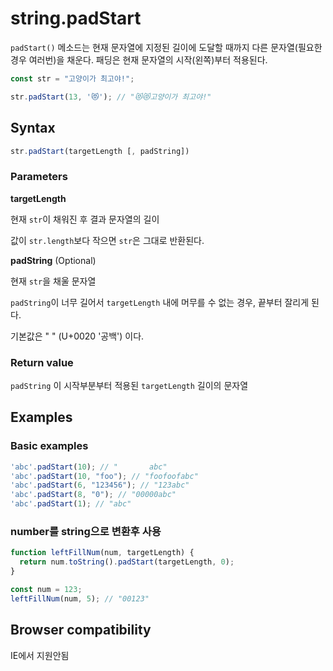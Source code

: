 # string.padStart

`padStart()` 메소드는 현재 문자열에 지정된 길이에 도달할 때까지 다른 문자열(필요한 경우 여러번)을 채운다. 패딩은 현재 문자열의 시작(왼쪽)부터 적용된다.

```js
const str = "고양이가 최고야!";

str.padStart(13, '😻'); // "😻😻고양이가 최고야!"
```

## Syntax

```js
str.padStart(targetLength [, padString])
```

### Parameters

**targetLength**

현재 `str`이 채워진 후 결과 문자열의 길이

값이 `str.length`보다 작으면 `str`은 그대로 반환된다.

**padString** (Optional)

현재 `str`을 채울 문자열

`padString`이 너무 길어서 `targetLength` 내에 머무를 수 없는 경우, 끝부터 잘리게 된다.

기본값은 " " (U+0020 '공백') 이다.

### Return value

`padString` 이 시작부분부터 적용된 `targetLength` 길이의 문자열

## Examples

### Basic examples

```js
'abc'.padStart(10); // "       abc"
'abc'.padStart(10, "foo"); // "foofoofabc"
'abc'.padStart(6, "123456"); // "123abc"
'abc'.padStart(8, "0"); // "00000abc"
'abc'.padStart(1); // "abc"
```

### number를 string으로 변환후 사용

```js
function leftFillNum(num, targetLength) {
  return num.toString().padStart(targetLength, 0);
}

const num = 123;
leftFillNum(num, 5); // "00123"
```

## Browser compatibility

IE에서 지원안됨

